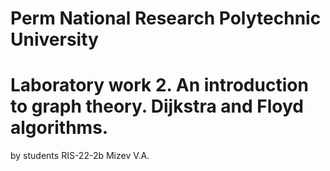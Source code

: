 # Perm National Research Polytechnic University
# Laboratory work 2. An introduction to graph theory. Dijkstra and Floyd algorithms.

by students RIS-22-2b Mizev V.A.

